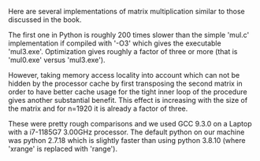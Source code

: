 Here are several implementations of matrix multiplication similar to those discussed in the book.

The first one in Python is roughly 200 times slower than the simple 'mul.c' implementation if compiled with '-O3' which gives the
executable 'mul3.exe'.  Optimization gives roughly a factor of three or more (that is 'mul0.exe' versus 'mul3.exe').

However, taking memory access locality into account which can not be hidden by the processor cache by first transposing the second
matrix in order to have better cache usage for the tight inner loop of the procedure gives another substantial benefit.  This effect is
increasing with the size of the matrix and for n=1920 it is already a factor of three.

These were pretty rough comparisons and we used GCC 9.3.0 on a Laptop with a i7-1185G7 3.00GHz processor.  The default python on our
machine was python 2.7.18 which is slightly faster than using python 3.8.10 (where 'xrange' is replaced with 'range').
